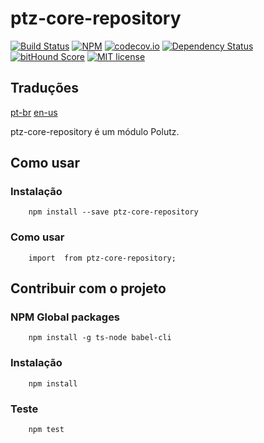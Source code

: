 # ptz-core-repository

[![Build Status](https://travis-ci.org/polutz/ptz-core-repository.svg)](https://travis-ci.org/polutz/ptz-core-repository)
[![NPM](https://img.shields.io/npm/v/ptz-core-repository.svg)](https://www.npmjs.com/package/ptz-core-repository)
[![codecov.io](http://codecov.io/github/polutz/ptz-core-repository/coverage.svg)](http://codecov.io/github/polutz/ptz-core-repository)
[![Dependency Status](https://gemnasium.com/polutz/ptz-core-repository.svg)](https://gemnasium.com/polutz/ptz-core-repository)
[![bitHound Score](https://www.bithound.io/github/gotwarlost/istanbul/badges/score.svg)](https://www.bithound.io/github/polutz/ptz-core-repository)
[![MIT license](http://img.shields.io/badge/license-MIT-brightgreen.svg)](http://opensource.org/licenses/MIT)

## Traduções
[pt-br](https://github.com/polutz/ptz-core-repository/blob/master/README.pt-br.md)
[en-us](https://github.com/polutz/ptz-core-repository/blob/master/README.md)

ptz-core-repository é um módulo Polutz.


## Como usar

### Instalação
```
    npm install --save ptz-core-repository
```

### Como usar
```
    import  from ptz-core-repository;

```


## Contribuir com o projeto

### NPM Global packages
```
    npm install -g ts-node babel-cli
```

### Instalação
```
    npm install   
```

### Teste
```
    npm test
```
